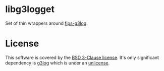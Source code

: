 # libg3logget

Set of thin wrappers around [fips-g3log](https://github.com/amarburg/fips-g3log).

# License

This software is covered by the [BSD 3-Clause license](LICENSE).   It's only significant dependency is
[g3log](https://github.com/KjellKod/g3log) which is under an [unlicense](https://github.com/KjellKod/g3log).
